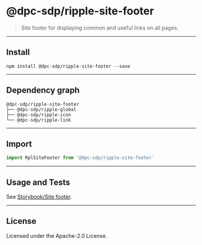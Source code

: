 # @dpc-sdp/ripple-site-footer

> Site footer for displaying common and useful links on all pages.

--------------------------------------------------------------------------------

## Install

```shell
npm install @dpc-sdp/ripple-site-footer --save
```

--------------------------------------------------------------------------------

## Dependency graph

```shell
@dpc-sdp/ripple-site-footer
├── @dpc-sdp/ripple-global
├── @dpc-sdp/ripple-icon
└── @dpc-sdp/ripple-link
```

--------------------------------------------------------------------------------

## Import

```js
import RplSiteFooter from '@dpc-sdp/ripple-site-footer'
```

--------------------------------------------------------------------------------

## Usage and Tests

See [Storybook/Site footer](https://ripple.sdp.vic.gov.au/?selectedKind=Organisms/SiteFooter&selectedStory=Site%20footer).

--------------------------------------------------------------------------------

## License

Licensed under the Apache-2.0 License.
